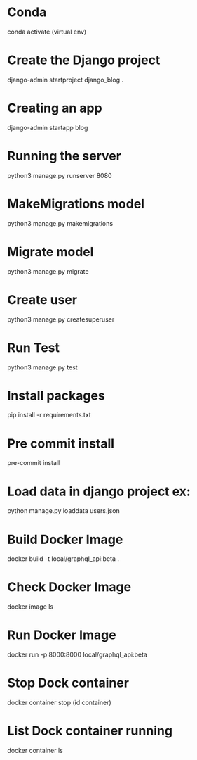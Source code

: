 # Conda

conda activate (virtual env)

# Create the Django project

django-admin startproject django_blog .

# Creating an app

django-admin startapp blog

# Running the server

python3 manage.py runserver 8080

# MakeMigrations model

python3 manage.py makemigrations

# Migrate model

python3 manage.py migrate

# Create user

python3 manage.py createsuperuser

# Run Test

python3 manage.py test

# Install packages

pip install -r requirements.txt

# Pre commit install

pre-commit install

# Load data in django project ex:

python manage.py loaddata users.json

# Build Docker Image

docker build -t local/graphql_api:beta .

# Check Docker Image

docker image ls

# Run Docker Image

docker run -p 8000:8000 local/graphql_api:beta

# Stop Dock container

docker container stop (id container)

# List Dock container running

docker container ls
